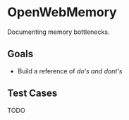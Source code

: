 # OpenWebMemory

Documenting memory bottlenecks.

## Goals

* Build a reference of *do's and dont's*

## Test Cases

TODO